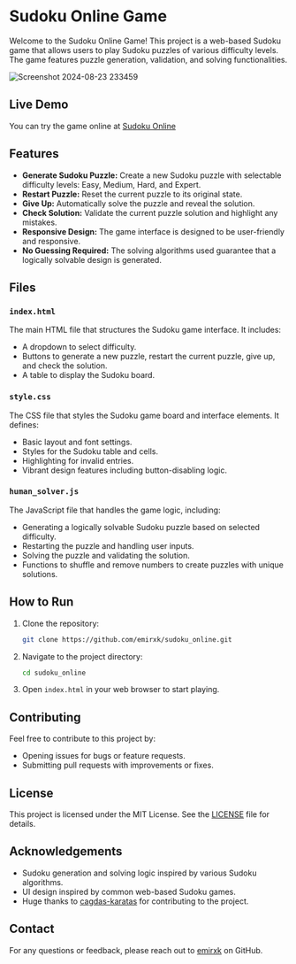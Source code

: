 # Sudoku Online Game

Welcome to the Sudoku Online Game! This project is a web-based Sudoku game that allows users to play Sudoku puzzles of various difficulty levels. The game features puzzle generation, validation, and solving functionalities.

![Screenshot 2024-08-23 233459](https://github.com/user-attachments/assets/7034570c-2ce2-4d61-9643-b44bd1c9bb6a)

## Live Demo

You can try the game online at <a href="https://emirxk.github.io/sudoku_online" target="_blank" rel="noopener">Sudoku Online</a>

## Features

- **Generate Sudoku Puzzle:** Create a new Sudoku puzzle with selectable difficulty levels: Easy, Medium, Hard, and Expert.
- **Restart Puzzle:** Reset the current puzzle to its original state.
- **Give Up:** Automatically solve the puzzle and reveal the solution.
- **Check Solution:** Validate the current puzzle solution and highlight any mistakes.
- **Responsive Design:** The game interface is designed to be user-friendly and responsive.
- **No Guessing Required:** The solving algorithms used guarantee that a logically solvable design is generated.

## Files

### `index.html`

The main HTML file that structures the Sudoku game interface. It includes:
- A dropdown to select difficulty.
- Buttons to generate a new puzzle, restart the current puzzle, give up, and check the solution.
- A table to display the Sudoku board.

### `style.css`

The CSS file that styles the Sudoku game board and interface elements. It defines:
- Basic layout and font settings.
- Styles for the Sudoku table and cells.
- Highlighting for invalid entries.
- Vibrant design features including button-disabling logic.

### `human_solver.js`

The JavaScript file that handles the game logic, including:
- Generating a logically solvable Sudoku puzzle based on selected difficulty.
- Restarting the puzzle and handling user inputs.
- Solving the puzzle and validating the solution.
- Functions to shuffle and remove numbers to create puzzles with unique solutions.

## How to Run

1. Clone the repository:
    ```bash
    git clone https://github.com/emirxk/sudoku_online.git
    ```

2. Navigate to the project directory:
    ```bash
    cd sudoku_online
    ```

3. Open `index.html` in your web browser to start playing.

## Contributing

Feel free to contribute to this project by:
- Opening issues for bugs or feature requests.
- Submitting pull requests with improvements or fixes.

## License

This project is licensed under the MIT License. See the [LICENSE](LICENSE) file for details.

## Acknowledgements

- Sudoku generation and solving logic inspired by various Sudoku algorithms.
- UI design inspired by common web-based Sudoku games.
- Huge thanks to [cagdas-karatas](https://github.com/cagdas-karatas) for contributing to the project.

## Contact

For any questions or feedback, please reach out to [emirxk](https://github.com/emirxk) on GitHub.

